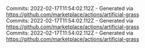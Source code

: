 Commits: 2022-02-17T11:54:02.112Z - Generated via https://github.com/marketplace/actions/artificial-grass
<br>
Commits: 2022-02-17T11:54:02.112Z - Generated via https://github.com/marketplace/actions/artificial-grass
<br>
Commits: 2022-02-17T11:54:02.112Z - Generated via https://github.com/marketplace/actions/artificial-grass
<br>
